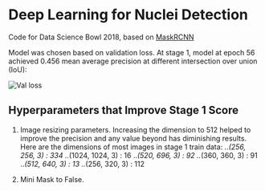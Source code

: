 # Deep Learning for Nuclei Detection
Code for Data Science Bowl 2018, based on [MaskRCNN](https://github.com/matterport/Mask_RCNN)

Model was chosen based on validation loss. At stage 1, model at epoch 56 achieved 0.456 mean average precision at different intersection over union (IoU):

![Val loss](https://i.imgur.com/9Y5Fyr1.png)

## Hyperparameters that Improve Stage 1 Score
1. Image resizing parameters. Increasing the dimension to 512 helped to improve the precision and any value beyond has diminishing results. Here are the dimensions of most images in stage 1 train data:
..*(256, 256, 3) : 334
..*(1024, 1024, 3) : 16
..*(520, 696, 3) : 92
..*(360, 360, 3) : 91
..*(512, 640, 3) : 13
..*(256, 320, 3) : 112

2. Mini Mask to False.
